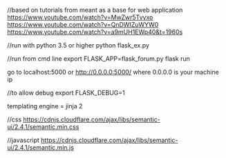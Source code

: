 
//based on tutorials from meant as a base for web application
https://www.youtube.com/watch?v=MwZwr5Tvyxo
https://www.youtube.com/watch?v=QnDWIZuWYW0
https://www.youtube.com/watch?v=a9mUH1EWp40&t=1960s

//run with python 3.5 or higher
python flask_ex.py


//run from cmd line
export FLASK_APP=flask_forum.py
flask run

go to localhost:5000 or  http://0.0.0.0:5000/ where 0.0.0.0 is your machine ip

//to allow debug
export FLASK_DEBUG=1

templating engine = jinja 2

//css
https://cdnjs.cloudflare.com/ajax/libs/semantic-ui/2.4.1/semantic.min.css

//javascript
https://cdnjs.cloudflare.com/ajax/libs/semantic-ui/2.4.1/semantic.min.js

